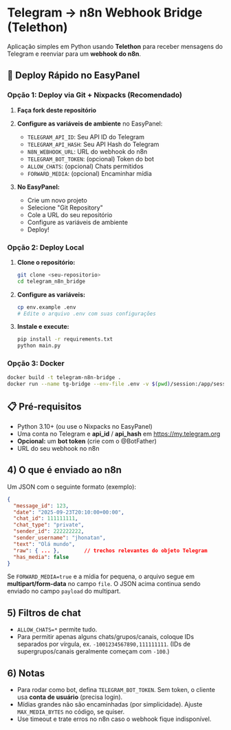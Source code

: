 # Telegram → n8n Webhook Bridge (Telethon)

Aplicação simples em Python usando **Telethon** para receber mensagens do Telegram
e reenviar para um **webhook do n8n**.

## 🚀 Deploy Rápido no EasyPanel

### Opção 1: Deploy via Git + Nixpacks (Recomendado)

1. **Faça fork deste repositório**
2. **Configure as variáveis de ambiente** no EasyPanel:
   - `TELEGRAM_API_ID`: Seu API ID do Telegram
   - `TELEGRAM_API_HASH`: Seu API Hash do Telegram  
   - `N8N_WEBHOOK_URL`: URL do webhook do n8n
   - `TELEGRAM_BOT_TOKEN`: (opcional) Token do bot
   - `ALLOW_CHATS`: (opcional) Chats permitidos
   - `FORWARD_MEDIA`: (opcional) Encaminhar mídia

3. **No EasyPanel:**
   - Crie um novo projeto
   - Selecione "Git Repository"
   - Cole a URL do seu repositório
   - Configure as variáveis de ambiente
   - Deploy!

### Opção 2: Deploy Local

1. **Clone o repositório:**
   ```bash
   git clone <seu-repositorio>
   cd telegram_n8n_bridge
   ```

2. **Configure as variáveis:**
   ```bash
   cp env.example .env
   # Edite o arquivo .env com suas configurações
   ```

3. **Instale e execute:**
   ```bash
   pip install -r requirements.txt
   python main.py
   ```

### Opção 3: Docker

```bash
docker build -t telegram-n8n-bridge .
docker run --name tg-bridge --env-file .env -v $(pwd)/session:/app/session telegram-n8n-bridge
```

## 📋 Pré‑requisitos
- Python 3.10+ (ou use o Nixpacks no EasyPanel)
- Uma conta no Telegram e **api_id** / **api_hash** em https://my.telegram.org
- **Opcional:** um **bot token** (crie com o @BotFather)
- URL do seu webhook no n8n

## 4) O que é enviado ao n8n
Um JSON com o seguinte formato (exemplo):
```json
{
  "message_id": 123,
  "date": "2025-09-23T20:10:00+00:00",
  "chat_id": 111111111,
  "chat_type": "private",
  "sender_id": 222222222,
  "sender_username": "jhonatan",
  "text": "Olá mundo",
  "raw": { ... },        // trechos relevantes do objeto Telegram
  "has_media": false
}
```

Se `FORWARD_MEDIA=true` e a mídia for pequena, o arquivo segue em **multipart/form-data** no campo `file`.
O JSON acima continua sendo enviado no campo `payload` do multipart.

## 5) Filtros de chat
- `ALLOW_CHATS=*` permite tudo.
- Para permitir apenas alguns chats/grupos/canais, coloque IDs separados por vírgula, ex. `-1001234567890,111111111`.
  (IDs de supergrupos/canais geralmente começam com `-100`.)

## 6) Notas
- Para rodar como bot, defina `TELEGRAM_BOT_TOKEN`. Sem token, o cliente usa **conta de usuário** (precisa login).
- Mídias grandes não são encaminhadas (por simplicidade). Ajuste `MAX_MEDIA_BYTES` no código, se quiser.
- Use timeout e trate erros no n8n caso o webhook fique indisponível.
```